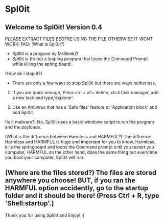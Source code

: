 # Spl0it
Welcome to Spl0it!
Version 0.4
-----------------
PLEASE EXTRACT FILES BEOFRE USING THE FILE OTHERWISE IT WONT WORK!
FAQ:
(What is Spl0it?)
* Spl0it is a program by MrSleekZ!
* Spl0it is (to be) a looping program that loops the Command Prompt while killing the spring board..

(How do I stop it?)
* There are only a few ways to stop Spl0it but there are ways netherless.
1. If you are quick enough, Press ctrl + alt+ delete, click task manager, add a new task and type,'explorer'.

2. Use an Antivirus that has a 'Safe files' feature or 'Application block' and add Spl0it.

(Is it malware?)
No, Spl0it uses a basic windows script to run the program and the payloads.

(What is the diffrence between Harmless and HARMFUL?)
The diffrence Harmless and HARMFUL is huge and important for you to know, Harmless, kills the springboard and loops the Command prompt until you restart you computer, HARMFUL on the other hand, does the same thing but everytime you boot your computer, Spl0it will run. 

(Where are the files stored?)
The files are stored anywhere you choose! 
BUT, if you ran the HARMFUL option accidently, go to the startup folder and it should be there! (Press Ctrl + R, type 'Shell:startup'.)
--------------------------------------------------
Thank you for using Spl0it and Enjoy! ;)
